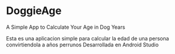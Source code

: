 # DoggieAge
A Simple App to Calculate Your Age in Dog Years

Esta es una aplicacion simple para calcular la edad de una persona convirtiendola a años perrunos
Desarrollada en Android Studio
